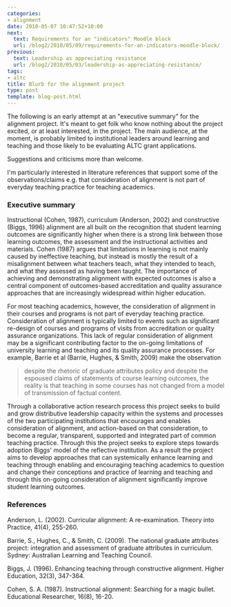 ```yaml
---
categories:
- alignment
date: 2010-05-07 10:47:52+10:00
next:
  text: Requirements for an "indicators" Moodle block
  url: /blog2/2010/05/09/requirements-for-an-indicators-moodle-block/
previous:
  text: Leadership as appreciating resistance
  url: /blog2/2010/05/03/leadership-as-appreciating-resistance/
tags:
- altc
title: Blurb for the alignment project
type: post
template: blog-post.html
---
```

The following is an early attempt at an "executive summary" for the alignment project. It's meant to get folk who know nothing about the project excited, or at least interested, in the project. The main audience, at the moment, is probably limited to institutional leaders around learning and teaching and those likely to be evaluating ALTC grant applications.

Suggestions and criticisms more than welcome.

I'm particularly interested in literature references that support some of the observations/claims e.g. that consideration of alignment is not part of everyday teaching practice for teaching academics.

### Executive summary

Instructional (Cohen, 1987), curriculum (Anderson, 2002) and constructive (Biggs, 1996) alignment are all built on the recognition that student learning outcomes are significantly higher when there is a strong link between those learning outcomes, the assessment and the instructional activities and materials. Cohen (1987) argues that limitations in learning is not mainly caused by ineffective teaching, but instead is mostly the result of a misalignment between what teachers teach, what they intended to teach, and what they assessed as having been taught. The importance of achieving and demonstrating alignment with expected outcomes is also a central component of outcomes-based accreditation and quality assurance approaches that are increasingly widespread within higher education.

For most teaching academics, however, the consideration of alignment in their courses and programs is not part of everyday teaching practice. Consideration of alignment is typically limited to events such as significant re-design of courses and programs of visits from accreditation or quality assurance organizations. This lack of regular consideration of alignment may be a significant contributing factor to the on-going limitations of university learning and teaching and its quality assurance processes. For example, Barrie et al (Barrie, Hughes, & Smith, 2009) make the observation

> despite the rhetoric of graduate attributes policy and despite the espoused claims of statements of course learning outcomes, the reality is that teaching in some courses has not changed from a model of transmission of factual content.

Through a collaborative action research process this project seeks to build and grow distributive leadership capacity within the systems and processes of the two participating institutions that encourages and enables consideration of alignment, and action-based on that consideration, to become a regular, transparent, supported and integrated part of common teaching practice. Through this the project seeks to explore steps towards adoption Biggs' model of the reflective institution. As a result the project aims to develop approaches that can systemically enhance learning and teaching through enabling and encouraging teaching academics to question and change their conceptions and practice of learning and teaching and through this on-going consideration of alignment significantly improve student learning outcomes.

### References

Anderson, L. (2002). Curricular alignment: A re-examination. Theory into Practice, 41(4), 255-260.

Barrie, S., Hughes, C., & Smith, C. (2009). The national graduate attributes project: integration and assessment of graduate attributes in curriculum. Sydney: Australian Learning and Teaching Council.

Biggs, J. (1996). Enhancing teaching through constructive alignment. Higher Education, 32(3), 347-364.

Cohen, S. A. (1987). Instructional alignment: Searching for a magic bullet. Educational Researcher, 16(8), 16-20.